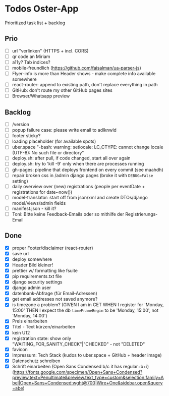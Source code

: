 # Todos Oster-App

Prioritized task list + backlog

## Prio

* [ ] url "verlinken" (HTTPS + incl. CORS)
* [ ] qr code an Miriam
* [ ] a11y? Tab indices?
* [ ] mobile-freundlich (https://github.com/faisalman/ua-parser-js)
* [ ] Flyer-info is more than Header shows - make complete info available somewhere
* [ ] react-router: append to existing path, don't replace everything in path
* [ ] GitHub: don't route my other GitHub pages sites
* [ ] Browser/Whatsapp preview

## Backlog

* [ ] /version
* [ ] popup failure case: please write email to adlknwld
* [ ] footer sticky?
* [ ] loading placeholder (for available spots)
* [ ] uber.space "-bash: warning: setlocale: LC_CTYPE: cannot change locale (UTF-8): No such file or directory"
* [ ] deploy.sh: after pull, if code changed, start all over again
* [ ] deploy.sh: try to 'kill -9' only when there are processes running
* [ ] gh-pages: pipeline that deploys frontend on every commit (see maahdh)
* [ ] repair broken css in /admin django pages (broke it with `DEBUG=False` setting)
* [ ] daily overview over (new) registrations (people per eventDate + registrations for date~now())
* [ ] model-translator: start off from json/xml and create DTOs/django model/views/admin fields
* [ ] manifest.json - kill it?
* [ ] Toni: Bitte keine Feedback-Emails oder so mithilfe der Registrierungs-Email

## Done

* [x] proper Footer/disclaimer (react-router)
* [x] save url
* [x] deploy somewhere
* [x] Header Bild kleiner!
* [x] prettier w/ formatting like fsuite
* [x] pip requirements.txt file
* [x] django security settings
* [x] django admin user
* [x] datenbank-Abfrage (für Email-Adressen)
* [x] get email addresses not saved anymore?
* [x] is timezone a problem? (GIVEN I am in CET WHEN I register for 'Monday, 15:00' THEN I expect the db `timeFrameBegin` to be 'Monday, 15:00', not 'Monday, 14:00')
* [x] Preis einarbeiten
* [x] Titel - Text kürzen/einarbeiten
* [x] kein U12
* [x] registration state: show only "WAITING_FOR_SANITY_CHECK"|"CHECKED" - not "DELETED"
* [x] favicon
* [x] Impressum: Tech Stack (kudos to uber.space + GitHub + header image)
* [x] Datenschutz schreiben
* [x] Schrift einarbeiten (Open Sans Condensed b/c it has regular+b+i) (https://fonts.google.com/specimen/Open+Sans+Condensed?preview.text=Penultimate&preview.text_type=custom&selection.family=Abel|Open+Sans+Condensed:wght@700|Wire+One&sidebar.open&query=abe)
